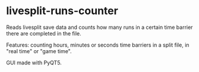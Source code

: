 # livesplit-runs-counter
Reads livesplit save data and counts how many runs in a certain time barrier there are completed in the file.

Features: counting hours, minutes or seconds time barriers in a split file, in "real time" or "game time".

GUI made with PyQT5.